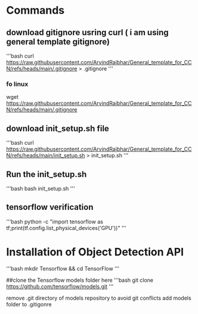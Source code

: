 # Commands

## download gitignore usring curl ( i am using general template gitignore)

'''bash
curl https://raw.githubusercontent.com/ArvindRajbhar/General_template_for_CCN/refs/heads/main/.gitignore > .gitignore
'''

### fo linux
wget https://raw.githubusercontent.com/ArvindRajbhar/General_template_for_CCN/refs/heads/main/.gitignore

## download init_setup.sh file
'''bash
curl https://raw.githubusercontent.com/ArvindRajbhar/General_template_for_CCN/refs/heads/main/init_setup.sh > init_setup.sh
'''

## Run the init_setup.sh
'''bash
bash init_setup.sh
'''

## tensorflow verification 
'''bash
python -c "import tensorflow as tf;print(tf.config.list_physical_devices('GPU'))"
'''
# Installation of Object Detection API
'''bash
mkdir Tensorflow && cd TensorFlow
'''

##clone the Tensorflow models folder here
'''bash
git clone https://github.com/tensorflow/models.git
'''

remove .git directory of models repository to avoid git conflicts
add models folder to .gitigonre 
